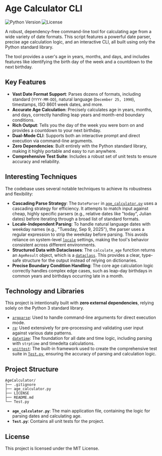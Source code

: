 # Age Calculator CLI

![Python Version](https://img.shields.io/badge/python-3.9%2B-blue)
![License](https://img.shields.io/badge/license-MIT-green)

A robust, dependency-free command-line tool for calculating age from a wide variety of date formats. This script features a powerful date parser, precise age calculation logic, and an interactive CLI, all built using only the Python standard library.

The tool provides a user's age in years, months, and days, and includes features like identifying the birth day of the week and a countdown to the next birthday.

## Key Features

-   **Vast Date Format Support**: Parses dozens of formats, including standard (`YYYY-MM-DD`), natural language (`December 25, 1990`), timestamps, ISO 8601 week dates, and more.
-   **Accurate Age Calculation**: Precisely calculates age in years, months, and days, correctly handling leap years and month-end boundary conditions.
-   **Rich Output**: Tells you the day of the week you were born on and provides a countdown to your next birthday.
-   **Dual-Mode CLI**: Supports both an interactive prompt and direct execution via command-line arguments.
-   **Zero Dependencies**: Built entirely with the Python standard library, making it highly portable and easy to run anywhere.
-   **Comprehensive Test Suite**: Includes a robust set of unit tests to ensure accuracy and reliability.

## Interesting Techniques

The codebase uses several notable techniques to achieve its robustness and flexibility:

-   **Cascading Parse Strategy**: The `DateParser` in [`age_calculator.py`](./age_calculator.py) uses a cascading strategy for efficiency. It attempts to match input against cheap, highly specific parsers (e.g., relative dates like "today", Julian dates) before iterating through a broad list of standard formats.
-   **Locale-Independent Parsing**: To handle natural language dates with weekday names (e.g., "Tuesday, Sep 9, 2025"), the parser uses a regular expression to strip the weekday before parsing. This avoids reliance on system-level [`locale`](https://docs.python.org/3/library/locale.html) settings, making the tool's behavior consistent across different environments.
-   **Structured Data with Dataclasses**: The `calculate_age` function returns an `AgeResult` object, which is a [`dataclass`](https://docs.python.org/3/library/dataclasses.html). This provides a clear, type-safe structure for the output instead of relying on dictionaries.
-   **Precise Boundary Condition Handling**: The core age calculation logic correctly handles complex edge cases, such as leap-day birthdays in common years and birthdays occurring late in a month.

## Technology and Libraries

This project is intentionally built with **zero external dependencies**, relying solely on the Python 3 standard library.

-   [`argparse`](https://docs.python.org/3/library/argparse.html): Used to handle command-line arguments for direct execution mode.
-   [`re`](https://docs.python.org/3/library/re.html): Used extensively for pre-processing and validating user input against various date patterns.
-   [`datetime`](https://docs.python.org/3/library/datetime.html): The foundation for all date and time logic, including parsing with `strptime` and timedelta calculations.
-   [`unittest`](https://docs.python.org/3/library/unittest.html): The built-in framework used to create the comprehensive test suite in [`Test.py`](./Test.py), ensuring the accuracy of parsing and calculation logic.

## Project Structure

```
AgeCalculator/
├── .gitignore
├── age_calculator.py
├── LICENSE
├── README.md
└── Test.py
```

-   **`age_calculator.py`**: The main application file, containing the logic for parsing dates and calculating age.
-   **`Test.py`**: Contains all unit tests for the project.

## License

This project is licensed under the MIT License.
